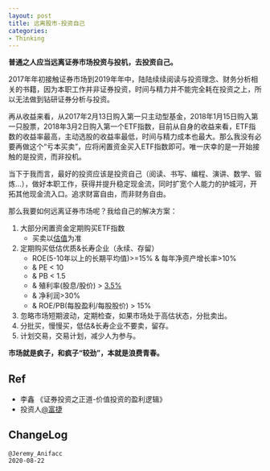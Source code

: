 ```yaml
---
layout: post
title: 远离股市-投资自己
categories:
- Thinking
---
```


**普通之人应当远离证券市场投资与投机，去投资自己。**

2017年年初接触证券市场到2019年年中，陆陆续续阅读与投资理念、财务分析相关的书籍，因为本职工作并非证券投资，时间与精力并不能完全耗在投资之上，所以无法做到钻研证券分析与投资。

再从收益来看，从2017年2月13日购入第一只主动型基金，2018年1月15日购入第一只股票，2018年3月2日购入第一个ETF指数，目前从自身的收益来看，ETF指数的收益率最高，主动选股的收益率最低，时间与精力成本也最大。那么我没有必要再做这个“亏本买卖”，应将闲置资金买入ETF指数即可。唯一庆幸的是一开始接触的是投资，而非投机。

当下于我而言，最好的投资应该是投资自己（阅读、书写、编程、演讲、数学、锻炼...），做好本职工作，获得并提升稳定现金流，同时扩宽个人能力的护城河，开拓其他现金流入口。追求财富自由，而非财务自由。

那么我要如何远离证券市场呢？我给自己的解决方案：

1. 大部分闲置资金定期购买ETF指数
	- 买卖以[估值](https://qieman.com/idx-eval)为准
2. 定期购买低估优质&长寿企业（永续、存留）
	- ROE(5-10年以上的长期平均值)>=15% & 每年净资产增长率>10%
	- & PE < 10
	- & PB < 1.5 
	- & 殖利率(股息/股价) > [3.5%](https://www.ceicdata.com/zh-hans/indicator/china/long-term-interest-rate)
	- & 净利润>30%
	- & ROE/PB(每股盈利/每股股价) > 15%
3. 忽略市场短期波动，定期检查，如果市场处于高估状态，分批卖出。
4. 分批买，慢慢买，低估&长寿企业不要卖，留存。
5. 计划交易，交易计划，减少人为参与。

**市场就是疯子，和疯子“较劲”，本就是浪费青春。**

## Ref

- 李鑫 《证券投资之正道-价值投资的盈利逻辑》
- 投资人[@富捷](https://weibo.com/207666922?from=profile&wvr=6)

## ChangeLog

```
@Jeremy_Anifacc
2020-08-22
```


